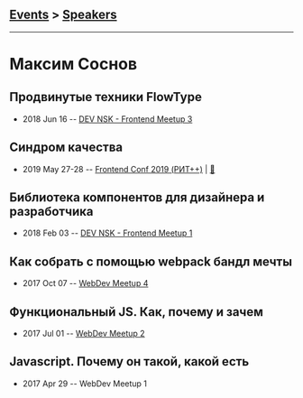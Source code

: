 ## [Events](../README.md) > [Speakers](../speakers.md)
---

# Максим Соснов

## Продвинутые техники FlowType
- 2018 Jun 16 -- [DEV NSK - Frontend Meetup 3](https://www.youtube.com/watch?v=Or9G1m4kQag)    
## Синдром качества
- 2019 May 27-28 -- [Frontend Conf 2019 (РИТ++)](https://www.youtube.com/watch?v=frYdXcJmM1Q)  | [:notebook:](https://www.dropbox.com/sh/kg71jju3yvj5jqw/AACQY5cCPQYPaHcCVkSQNQ6pa/FC.%20%D0%94%D0%B5%D0%BB%D0%B8%2B%D0%9A%D0%B0%D0%BB%D1%8C%D0%BA%D1%83%D1%82%D1%82%D0%B0/28.05/4.%D0%A1%D0%B8%D0%BD%D0%B4%D1%80%D0%BE%D0%BC_%D0%BA%D0%B0%D1%87%D0%B5%D1%81%D1%82%D0%B2%D0%B0_%D0%9C%D0%B0%D0%BA%D1%81%D0%B8%D0%BC_%D0%A1%D0%BE%D1%81%D0%BD%D0%BE%D0%B2_%D0%B2%D0%B5%D1%80.6.key?dl=0)  
## Библиотека компонентов для дизайнера и разработчика
- 2018 Feb 03 -- [DEV NSK - Frontend Meetup 1](https://youtu.be/HPDmUqFgG0E)    
## Как собрать с помощью webpack бандл мечты
- 2017 Oct 07 -- [WebDev Meetup 4](https://www.youtube.com/watch?v=tT3FDMUpf10)    
## Функциональный JS. Как, почему и зачем
- 2017 Jul 01 -- [WebDev Meetup 2](https://www.youtube.com/watch?v=Ln8woWsIBoI)    
## Javascript. Почему он такой, какой есть
- 2017 Apr 29 -- WebDev Meetup 1    
